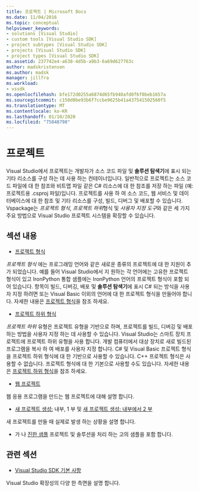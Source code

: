 ```yaml
---
title: 프로젝트 | Microsoft Docs
ms.date: 11/04/2016
ms.topic: conceptual
helpviewer_keywords:
- solutions [Visual Studio]
- custom tools [Visual Studio SDK]
- project subtypes [Visual Studio SDK]
- projects [Visual Studio SDK]
- project types [Visual Studio SDK]
ms.assetid: 237742e4-a638-4d5b-a9b3-6a69d627763c
author: madskristensen
ms.author: madsk
manager: jillfra
ms.workload:
- vssdk
ms.openlocfilehash: bfe172d0255a6874d65fb940afd0f6f0beb1657a
ms.sourcegitcommit: c150d0be93b6f7ccbe9625b41a437541502560f5
ms.translationtype: MT
ms.contentlocale: ko-KR
ms.lasthandoff: 01/10/2020
ms.locfileid: "75848798"
---
```

# <a name="projects"></a>프로젝트
Visual Studio에서 프로젝트는 개발자가 소스 코드 파일 및 **솔루션 탐색기**에 표시 되는 기타 리소스를 구성 하는 데 사용 하는 컨테이너입니다. 일반적으로 프로젝트는 소스 코드 파일에 대 한 참조와 비트맵 파일 같은 C# 리소스에 대 한 참조를 저장 하는 파일 (예: 프로젝트용 .csproj 파일)입니다. 프로젝트를 사용 하 여 소스 코드, 웹 서비스 및 데이터베이스에 대 한 참조 및 기타 리소스를 구성, 빌드, 디버그 및 배포할 수 있습니다. Vspackage는 *프로젝트 형식*, *프로젝트 하위*형식 및 *사용자 지정 도구*와 같은 세 가지 주요 방법으로 Visual Studio 프로젝트 시스템을 확장할 수 있습니다.

## <a name="in-this-section"></a>섹션 내용
- [프로젝트 형식](../../extensibility/internals/project-types.md)

 *프로젝트 형식* 에는 프로그래밍 언어와 같은 새로운 종류의 프로젝트에 대 한 지원이 추가 되었습니다. 예를 들어 Visual Studio에서 지 원하는 각 언어에는 고유한 프로젝트 형식이 있고 IronPython 통합 샘플에는 IronPython 언어의 프로젝트 형식이 포함 되어 있습니다. 항목이 빌드, 디버깅, 배포 및 **솔루션 탐색기**에 표시 C# 되는 방식을 사용자 지정 하려면 또는 Visual Basic 이외의 언어에 대 한 프로젝트 형식을 만들어야 합니다. 자세한 내용은 [프로젝트 형식](../../extensibility/internals/project-types.md)을 참조 하세요.

- [프로젝트 하위 형식](../../extensibility/internals/project-subtypes.md)

 *프로젝트 하위* 유형은 프로젝트 유형을 기반으로 하며, 프로젝트를 빌드, 디버깅 및 배포 하는 방법을 사용자 지정 하는 데 사용할 수 있습니다. Visual Studio는 스마트 장치 프로젝트에 프로젝트 하위 유형을 사용 합니다. 개발 컴퓨터에서 대상 장치로 새로 빌드된 프로그램을 복사 하 여 배포를 사용자 지정 합니다. C# 및 Visual Basic 프로젝트 형식을 프로젝트 하위 형식에 대 한 기반으로 사용할 수 있습니다. C++ 프로젝트 형식은 사용할 수 없습니다. 프로젝트 형식에 대 한 기본으로 사용할 수도 있습니다. 자세한 내용은 [프로젝트 하위 형식](../../extensibility/internals/project-subtypes.md)을 참조 하세요.

- [웹 프로젝트](../../extensibility/internals/web-projects.md)

 웹 응용 프로그램을 만드는 웹 프로젝트에 대해 설명 합니다.

- [새 프로젝트 생성:](../../extensibility/internals/new-project-generation-under-the-hood-part-one.md) 내부, 1 부 및 [새 프로젝트 생성: 내부에서 2 부](../../extensibility/internals/new-project-generation-under-the-hood-part-two.md)

 새 프로젝트를 만들 때 실제로 발생 하는 상황을 설명 합니다.

- 가 나 [진한 샘플](https://github.com/Microsoft/VSSDK-Extensibility-Samples) 프로젝트 및 솔루션을 처리 하는 고의 샘플을 포함 합니다.

## <a name="related-sections"></a>관련 섹션
- [Visual Studio SDK 기본 사항](../../extensibility/internals/inside-the-visual-studio-sdk.md)

 Visual Studio 확장성의 다양 한 측면을 설명 합니다.
